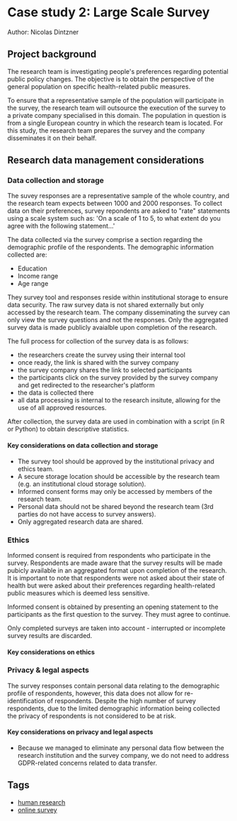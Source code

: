 # Case study 2: Large Scale Survey

Author: Nicolas Dintzner

## Project background

The research team is investigating people's preferences regarding potential public policy changes. The objective is to obtain the perspective of the general population on specific health-related public measures. 

To ensure that a representative sample of the population will participate in the survey, the research team will outsource the execution of the survey to a private company specialised in this domain. The population in question is from a single European country in which the research team is located. For this study, the research team prepares the survey and the company disseminates it on their behalf. 

## Research data management considerations

### Data collection and storage

The suvey responses are a representative sample of the whole country, and the research team expects between 1000 and 2000 responses. To collect data on their preferences, survey repondents are asked to "rate" statements using a scale system such as: 'On a scale of 1 to 5, to what extent do you agree with the following statement...'

The data collected via the survey comprise a section regarding the demographic profile of the respondents. The demographic information collected are: 
- Education
- Income range
- Age range

They survey tool and responses reside within institutional storage to ensure data security. The raw survey data is not shared externally but only accessed by the research team. The company disseminating the survey can only view the survey questions and not the responses. Only the aggregated survey data is made publicly avaialble upon completion of the research.

The full process for collection of the survey data is as follows:
- the researchers create the survey using their internal tool
- once ready, the link is shared with the survey company
- the survey company shares the link to selected participants
- the participants click on the survey provided by the survey company and get redirected to the researcher's platform
- the data is collected there
- all data processing is internal to the research insitute, allowing for the use of all approved resources.

After collection, the survey data are used in combination with a script (in R or Python) to obtain descriptive statistics. 

#### Key considerations on data collection and storage
- The survey tool should be approved by the institutional privacy and ethics team.
- A secure storage location should be accessible by the research team (e.g. an institutional cloud storage solution).
- Informed consent forms may only be accessed by members of the research team.
- Personal data should not be shared beyond the research team (3rd parties do not have access to survey answers).
- Only aggregated research data are shared.

### Ethics 

Informed consent is required from respondents who participate in the survey. Respondents are made aware that the survey results will be made pubicly available in an aggregated format upon completion of the research. It is important to note that respondents were not asked about their state of health but were asked about their preferences regarding health-related public measures which is deemed less sensitive.

Informed consent is obtained by presenting an opening statement to the participants as the first question to the survey. They must agree to continue. 

Only completed surveys are taken into account - interrupted or incomplete survey results are discarded.

#### Key considerations on ethics

### Privacy & legal aspects

The survey responses contain personal data relating to the demographic profile of respondents, however, this data does not allow for re-identification of respondents. Despite the high number of survey respondents, due to the limited demographic information being collected the privacy of respondents is not considered to be at risk.

#### Key considerations on privacy and legal aspects

- Because we managed to eliminate any personal data flow between the research institution and the survey company, we do not need to address GDPR-related concerns related to data transfer. 

## Tags 
- [human research](https://nzr.github.io/DS-BOK/search.html?q=human+research)
- [online survey](https://nzr.github.io/DS-BOK/search.html?q=online+survey)
